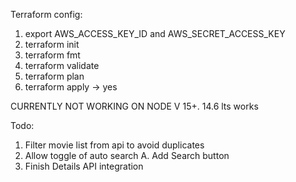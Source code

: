 Terraform config:

1. export AWS_ACCESS_KEY_ID and AWS_SECRET_ACCESS_KEY
2. terraform init
3. terraform fmt
4. terraform validate
5. terraform plan
6. terraform apply -> yes

CURRENTLY NOT WORKING ON NODE V 15+. 14.6 lts works

Todo:

1. Filter movie list from api to avoid duplicates
2. Allow toggle of auto search
   A. Add Search button
3. Finish Details API integration
